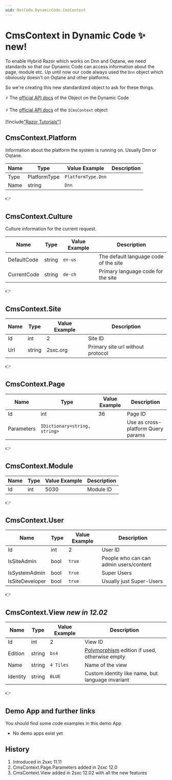 ```yaml
---
uid: NetCode.DynamicCode.CmsContext
---
```


# CmsContext in Dynamic Code ✨ new!

To enable Hybrid Razor which works on Dnn and Oqtane, we need standards so that our Dynamic Code can access information about the page, module etc. Up until now our code always used the `Dnn` object which obviously doesn't on Oqtane and other platforms. 

So we're creating this new standardized object to ask for these things. 

⚡ The [official API docs](xref:ToSic.Sxc.Code.IDynamicCode.CmsContext) of the Object on the Dynamic Code

⚡ The [official API docs](xref:ToSic.Sxc.Context.ICmsContext) of the `ICmsContext` object



[!include["Razor Tutorials"](~/shared/tutorials/razor.md)]

## CmsContext.Platform

Information about the platform the system is running on. Usually Dnn or Oqtane.

| Name | Type | Value Example | Description
| --- | --- | --- | ---
| Type | PlatformType | `PlatformType.Dnn` 
| Name | string | `Dnn` 

👉 [](xref:ToSic.Sxc.Context.ICmsPlatform)


## CmsContext.Culture

Culture information for the current request.

| Name | Type | Value Example | Description
| --- | --- | --- | ---
| DefaultCode | string | `en-us` | The default language code of the site
| CurrentCode | string | `de-ch` | Primary language code for the site

👉 [](xref:ToSic.Sxc.Context.ICmsCulture)

## CmsContext.Site

| Name | Type | Value Example | Description
| --- | --- | --- | ---
| Id | int | 2 | Site ID
| Url | string | 2sxc.org | Primary site url without protocol

👉 [](xref:ToSic.Sxc.Context.ICmsSite)

## CmsContext.Page

| Name | Type | Value Example | Description
| --- | --- | --- | ---
| Id | int | 36 | Page ID
| Parameters | `IDictionary<string, string>` | | Use as cross-platform Query params

👉 [](xref:ToSic.Sxc.Context.ICmsPage)

## CmsContext.Module

| Name | Type | Value Example | Description
| --- | --- | --- | ---
| Id | int | 5030 | Module ID

👉 [](xref:ToSic.Sxc.Context.ICmsModule)



## CmsContext.User

| Name | Type | Value Example | Description
| --- | --- | --- | ---
| Id | int | 2 | User ID
| IsSiteAdmin | bool | `true` | People who can can admin users/content
| IsSystemAdmin | bool | `true` | Super Users
| IsSiteDeveloper | bool | `true` | Usually just Super-Users

👉 [](xref:ToSic.Sxc.Context.ICmsSite)



## CmsContext.View _new in 12.02_

| Name | Type | Value Example | Description
| --- | --- | --- | ---
| Id | int | 2 | View ID
| Edition | string | `bs4` | [Polymorphism](xref:Basics.Polymorphism.Index) edition if used, otherwise empty
| Name | string | `4 Tiles` | Name of the view
| Identity | string | `BLUE` | Custom identity like name, but language invariant

👉 [](xref:ToSic.Sxc.Context.ICmsView)


## Demo App and further links

You should find some code examples in this demo App
* No demo apps exist yet

## History

1. Introduced in 2sxc 11.11
1. CmsContext.Page.Parameters added in 2sxc 12.0
1. CmsContext.View added in 2sxc 12.02 with all the new features